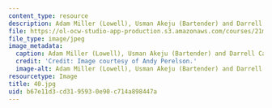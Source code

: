 ```yaml
---
content_type: resource
description: Adam Miller (Lowell), Usman Akeju (Bartender) and Darrell Cain (Paul).
file: https://ol-ocw-studio-app-production.s3.amazonaws.com/courses/21m-873-theater-arts-topics-fall-2004-january-iap-2005/b67e11d3cd3195930e90c714a898447a_40.jpg
file_type: image/jpeg
image_metadata:
  caption: Adam Miller (Lowell), Usman Akeju (Bartender) and Darrell Cain (Paul).
  credit: 'Credit: Image courtesy of Andy Perelson.'
  image-alt: Adam Miller (Lowell), Usman Akeju (Bartender) and Darrell Cain (Paul).
resourcetype: Image
title: 40.jpg
uid: b67e11d3-cd31-9593-0e90-c714a898447a
---
```

